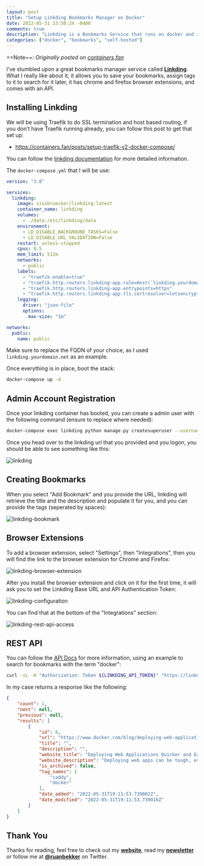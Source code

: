 ```yaml
---
layout: post
title: "Setup Linkding Bookmarks Manager on Docker"
date: 2022-05-31 15:50:24 -0400
comments: true
description: "Linkding is a Bookmarks Service that runs on docker and is self-hosted. This tutorial will demonstrate how to setup linkding on docker."
categories: ["docker", "bookmarks", "self-hosted"] 
---
```


==Note==:  *Originally posted on [containers.fan](https://containers.fan/posts/setup-linkding-bookmarks-manager/)* 

I've stumbled upon a great bookmarks manager service called **[Linkding](https://github.com/sissbruecker/linkding/blob/master/README.md)**. What I really like about it, it allows you to save your bookmarks, assign tags to it to search for it later, it has chrome and firefox browser extensions, and comes with an API.

## Installing Linkding

We will be using Traefik to do SSL termination and host based routing, if you don’t have Traefik running already, you can follow this post to get that set up:

- https://containers.fan/posts/setup-traefik-v2-docker-compose/

You can follow the [linkding documentation](https://github.com/sissbruecker/linkding/blob/master/README.md) for more detailed information.

The `docker-compose.yml` that I will be use:

```yaml
version: "3.8"

services:
  linkding:
    image: sissbruecker/linkding:latest
    container_name: linkding
    volumes:
      - ./data:/etc/linkding/data
    environment:
      - LD_DISABLE_BACKGROUND_TASKS=False
      - LD_DISABLE_URL_VALIDATION=False
    restart: unless-stopped
    cpus: 0.5
    mem_limit: 512m
    networks:
      - public
    labels:
      - "traefik.enable=true"
      - "traefik.http.routers.linkding-app.rule=Host(`linkding.yourdomain.net`)"
      - "traefik.http.routers.linkding-app.entrypoints=https"
      - "traefik.http.routers.linkding-app.tls.certresolver=letsencrypt"
    logging:
      driver: "json-file"
      options:
        max-size: "1m"

networks:
  public:
    name: public
```

Make sure to replace the FQDN of your choice, as I used `linkding.yourdomain.net` as an example.

Once everything is in place, boot the stack:

```bash
docker-compose up -d
```

## Admin Account Registration

Once your linkding container has booted, you can create a admin user with the following command (ensure to replace where needed):

```bash
docker-compose exec linkding python manage.py createsuperuser --username=admin --email=root@localhost
```

Once you head over to the linkding url that you provided and you logon, you should be able to see something like this:

![linkding](https://user-images.githubusercontent.com/567298/171265323-2b23515f-8535-4c89-a195-6ab9b63eab68.png)

## Creating Bookmarks

When you select "Add Bookmark" and you provide the URL, linkding will retrieve the title and the description and populate it for you, and you can provide the tags (seperated by spaces):

![linkding-bookmark](https://user-images.githubusercontent.com/567298/171266278-ab31afc0-4aca-48fc-9795-4d49ae9b3508.png)

## Browser Extensions

To add a browser extension, select "Settings", then "Integrations", then you will find the link to the browser extension for Chrome and Firefox:

![linkding-browser-extension](https://user-images.githubusercontent.com/567298/171266713-3e2b2e5d-2ff0-43be-9713-5dd69a15d0cd.png)

After you install the browser extension and click on it for the first time, it will ask you to set the Linkding Base URL and API Authentication Token:

![linkding-configuration](https://user-images.githubusercontent.com/567298/171267455-123cad06-3758-4991-bb7e-40dc43a62996.png)

You can find that at the bottom of the "Integrations" section:

![linkding-rest-api-access](https://user-images.githubusercontent.com/567298/171269639-45e65ab0-b413-4879-9c8f-0b82f5884096.png)

## REST API

You can follow the [API Docs](https://github.com/sissbruecker/linkding/blob/master/docs/API.md) for more information, using an example to search for bookmarks with the term "docker":

```bash
curl -sL -H "Authorization: Token ${LINKDING_API_TOKEN}" "https://linkding.${DOMAIN}/api/bookmarks?q=docker" | python3 -m json.tool
```

In my case returns a response like the following:

```json
{
    "count": 1,
    "next": null,
    "previous": null,
    "results": [
        {
            "id": 6,
            "url": "https://www.docker.com/blog/deploying-web-applications-quicker-and-easier-with-caddy-2/",
            "title": "",
            "description": "",
            "website_title": "Deploying Web Applications Quicker and Easier with Caddy 2 - Docker",
            "website_description": "Deploying web apps can be tough, even with leading server technologies. Learn how you can use Caddy 2 and Docker simplify this process.",
            "is_archived": false,
            "tag_names": [
                "caddy",
                "docker"
            ],
            "date_added": "2022-05-31T19:11:53.739002Z",
            "date_modified": "2022-05-31T19:11:53.739016Z"
        }
    ]
}
```

## Thank You

Thanks for reading, feel free to check out my **[website](https://ruan.dev)**, read my **[newsletter](http://digests.ruanbekker.com/?via=ruanbekker-blog)** or follow me at **[@ruanbekker](https://twitter.com/ruanbekker)** on Twitter.
